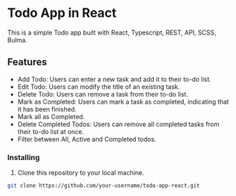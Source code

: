 # Todo App in React

This is a simple Todo app built with React, Typescript, REST, API, SCSS, Bulma.

## Features

- Add Todo: Users can enter a new task and add it to their to-do list.
- Edit Todo: Users can modify the title of an existing task.
- Delete Todo: Users can remove a task from their to-do list.
- Mark as Completed: Users can mark a task as completed, indicating that it has been finished.
- Mark all as Completed.
- Delete Completed Todos: Users can remove all completed tasks from their to-do list at once.
- Filter between All, Active and Completed todos.


### Installing

1. Clone this repository to your local machine.

```bash
git clone https://github.com/your-username/todo-app-react.git
